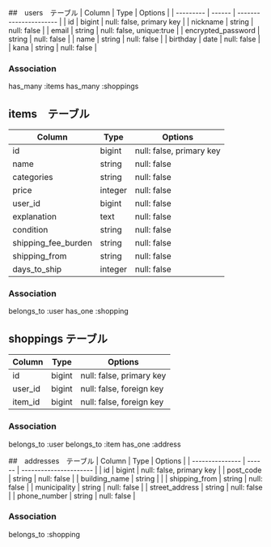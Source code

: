 ##　users　テーブル
| Column              | Type   | Options                |
| ---------           | ------ | ---------------------- |
| id                  | bigint | null: false, primary key |
| nickname            | string | null: false              |
| email               | string | null: false, unique:true |
| encrypted_password  | string | null: false              |
| name                | string | null: false              |
| birthday            | date   | null: false              |
| kana                | string | null: false              |
### Association
has_many :items
has_many :shoppings

## items　テーブル
| Column              | Type   | Options                |
| ---------           | ------ | ---------------------- |
| id                  | bigint | null: false, primary key |
| name                | string | null: false              |
| categories          | string | null: false              |
| price               | integer| null: false              |
| user_id             | bigint | null: false              |
| explanation         | text   | null: false              |
| condition           | string | null: false              |
| shipping_fee_burden | string | null: false              |
| shipping_from       | string | null: false              |
| days_to_ship        | integer| null: false              |
### Association
belongs_to :user
has_one :shopping

## shoppings テーブル
| Column              | Type   | Options                |
| ------------------- | ------ | ---------------------- |
| id                  | bigint | null: false, primary key |
| user_id             | bigint | null: false, foreign key |
| item_id             | bigint | null: false, foreign key |

### Association
belongs_to :user
belongs_to :item
has_one :address

##　addresses　テーブル
| Column          | Type   | Options                |
| --------------- | ------ | ---------------------- |
| id              | bigint | null: false, primary key |
| post_code       | string | null: false              |
| building_name   | string |                          |
| shipping_from   | string | null: false              |
| municipality    | string | null: false              |
| street_address  | string | null: false              |
| phone_number    | string | null: false              |

### Association
belongs_to :shopping
